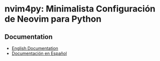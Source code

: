 # nvim4py: Minimalista Configuración de Neovim para Python

## Documentation

- [English Documentation](docs/en/README.md)
- [Documentación en Español](docs/es/README.md)
